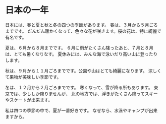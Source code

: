 # 日本の一年

日本には、春と夏と秋と冬の四つの季節があります。
春は、３月から５月ごろまでです。
だんだん暖かくなって、色々な花が咲きます。桜の花は、特に綺麗で有名です。

夏は、６月から８月までです。
６月に雨がたくさん降ったあと、７月と８月は、とても暑くなりなす。
夏休みには、みんな海で泳いだり高い山に登ったりします。

秋は、９月から１１月ごろまでです。公園や山はとても綺麗になります。
涼しくて果物が美味しい季節です。

冬は、１２月から２月ごろまでです。
寒くなって、雪が降る所もあります。
東京では、少ししか降りませんが、
北の地方では、浮きがたくさん降ってスキーやスケートが出来ます。

私は四つの季節の中で、夏が一番好きです。
なぜなら、水泳やキャンプが出来ますから。